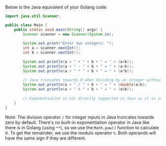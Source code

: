 Below is the Java equivalent of your Golang code:

```java
import java.util.Scanner;

public class Main {
    public static void main(String[] args) {
        Scanner scanner = new Scanner(System.in);
        
        System.out.print("Enter two integers: ");
        int a = scanner.nextInt();
        int b = scanner.nextInt();
        
        System.out.println(a + " + " + b + " = " + (a+b));
        System.out.println(a + " - " + b + " = " + (a-b));
        System.out.println(a + " * " + b + " = " + (a*b));
        
        // Java truncates towards 0 when dividing by an integer without a floating point.
        System.out.println(a + " / " + b + " = " + (double)a/b);
        System.out.println(a + " % " + b + " = " + (a%b));
        
        // Exponentiation is not directly supported in Java as it is in Golang, but can be implemented with a method.
    }
}
```
Note: The division operator `/` for integer inputs in Java truncates towards zero by default. There's no built-in exponentiation operator in Java like there is in Golang (using `**`), so we use the `Math.pow()` function to calculate it. To get the remainder, we use the modulo operator `%`. Both operands will have the same sign if they are different.

